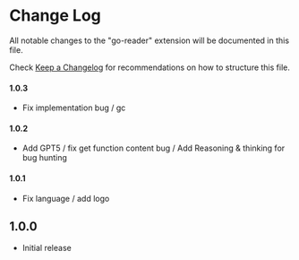 # Change Log

All notable changes to the "go-reader" extension will be documented in this file.

Check [Keep a Changelog](http://keepachangelog.com/) for recommendations on how to structure this file.

#### 1.0.3

- Fix implementation bug / gc

#### 1.0.2

- Add GPT5 / fix get function content bug / Add Reasoning & thinking for bug hunting

#### 1.0.1

- Fix language / add logo

## 1.0.0

- Initial release